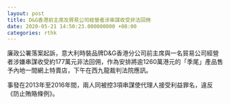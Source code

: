 ```yaml
---
layout: post
title: D&G香港前主席及貿易公司經營者涉串謀收受非法回佣
date: 2020-05-21 14:50:23.000000000 +08:00
categories: rthk
---
```


廉政公署落案起訴，意大利時裝品牌D&G香港分公司前主席與一名貿易公司經營者涉嫌串謀收受約177萬元非法回佣，作為安排將逾1260萬港元的「季尾」產品售予內地一間網上特賣店，下午在西九龍裁判法院應訊。

事發在2013年至2016年間，兩人同被控3項串謀使代理人接受利益罪名，違反《防止賄賂條例》。
